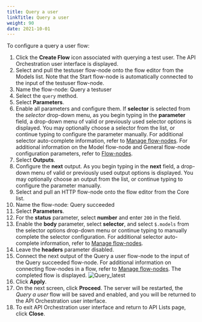 ```yaml
---
title: Query a user
linkTitle: Query a user
weight: 90
date: 2021-10-01
---
```


To configure a query a user flow:

1. Click the **Create Flow** icon associated with querying a test user.
    The API Orchestration user interface is displayed.
1. Select and pull the testuser flow-node onto the flow editor from the Models list. Note that the Start flow-node is automatically connected to the input of the testuser flow-node.
1. Name the flow-node: Query a testuser
1. Select the `query` method.
1. Select **Parameters**.
1. Enable all parameters and configure them. If **selector** is selected from the _selector_ drop-down menu, as you begin typing in the **parameter** field, a drop-down menu of valid or previously used selector options is displayed. You may optionally choose a selector from the list, or continue typing to configure the parameter manually. For additional selector auto-complete information, refer to [Manage flow-nodes](/docs/developer_guide/flows/manage_flow-nodes/). For additional information on the Model flow-node and General flow-node configuration parameters, refer to [Flow-nodes](/docs/developer_guide/flows/flow-nodes/).
1. Select **Outputs**.
1. Configure the **next** output. As you begin typing in the **next** field, a drop-down menu of valid or previously used output options is displayed. You may optionally choose an output from the list, or continue typing to configure the parameter manually.
1. Select and pull an HTTP flow-node onto the flow editor from the Core list.
1. Name the flow-node: Query succeeded
1. Select **Parameters**.
1. For the **status** parameter, select **number** and enter `200` in the field.
1. Enable the **body** parameter, select **selector**, and select `$.models` from the selector options drop-down menu or continue typing to manually complete the selector configuration. For additional selector auto-complete information, refer to [Manage flow-nodes](/docs/developer_guide/flows/manage_flow-nodes/).
1. Leave the **headers** parameter disabled.
1. Connect the next output of the Query a user flow-node to the input of the Query succeeded flow-node. For additional information on connecting flow-nodes in a flow, refer to [Manage flow-nodes](/docs/developer_guide/flows/manage_flow-nodes/). The completed flow is displayed.
![Query_latest](/Images/query_latest.png)
1. Click **Apply**.
1. On the next screen, click **Proceed**. The server will be restarted, the _Query a user_ flow will be saved and enabled, and you will be returned to the API Orchestration user interface.
1. To exit API Orchestration user interface and return to API Lists page, click **Close**.
